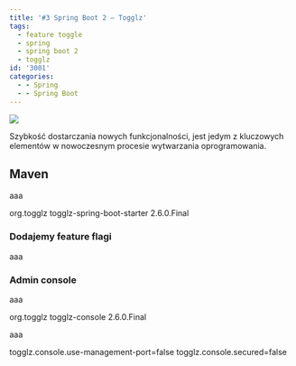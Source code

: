 ```yaml
---
title: '#3 Spring Boot 2 – Togglz'
tags:
  - feature toggle
  - spring
  - spring boot 2
  - togglz
id: '3001'
categories:
  - - Spring
  - - Spring Boot
---
```


![](http://codecouple.pl/wp-content/uploads/2017/12/springBoot2Art.png)

Szybkość dostarczania nowych funkcjonalności, jest jedym z kluczowych elementów w nowoczesnym procesie wytwarzania oprogramowania.
<!-- more -->
## Maven

aaa

<dependency>
  <groupId>org.togglz</groupId>
  <artifactId>togglz-spring-boot-starter</artifactId>
  <version>2.6.0.Final</version>
</dependency>

### Dodajemy feature flagi

aaa

### Admin console

aaa

<dependency>
   <groupId>org.togglz</groupId>
   <artifactId>togglz-console</artifactId>
   <version>2.6.0.Final</version>
</dependency>

aaa

togglz.console.use-management-port=false
togglz.console.secured=false